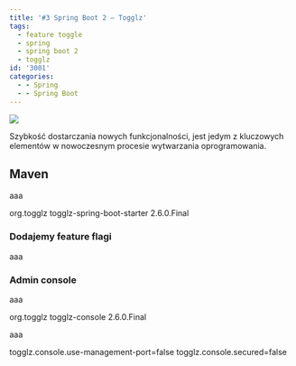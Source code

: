 ```yaml
---
title: '#3 Spring Boot 2 – Togglz'
tags:
  - feature toggle
  - spring
  - spring boot 2
  - togglz
id: '3001'
categories:
  - - Spring
  - - Spring Boot
---
```


![](http://codecouple.pl/wp-content/uploads/2017/12/springBoot2Art.png)

Szybkość dostarczania nowych funkcjonalności, jest jedym z kluczowych elementów w nowoczesnym procesie wytwarzania oprogramowania.
<!-- more -->
## Maven

aaa

<dependency>
  <groupId>org.togglz</groupId>
  <artifactId>togglz-spring-boot-starter</artifactId>
  <version>2.6.0.Final</version>
</dependency>

### Dodajemy feature flagi

aaa

### Admin console

aaa

<dependency>
   <groupId>org.togglz</groupId>
   <artifactId>togglz-console</artifactId>
   <version>2.6.0.Final</version>
</dependency>

aaa

togglz.console.use-management-port=false
togglz.console.secured=false